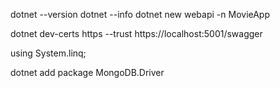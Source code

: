 dotnet --version
dotnet --info
dotnet new webapi -n MovieApp

dotnet dev-certs https --trust
https://localhost:5001/swagger

using System.linq;

dotnet add package MongoDB.Driver

